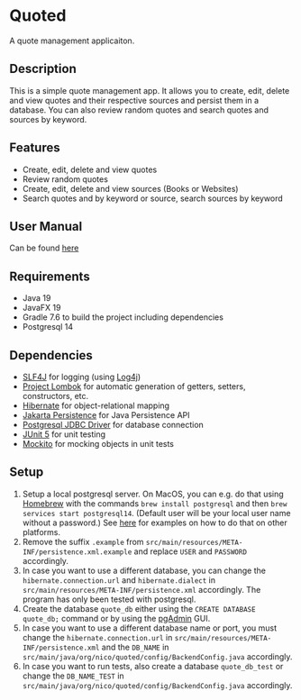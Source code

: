 # Quoted
A quote management applicaiton.
## Description
This is a simple quote management app. It allows you to create, edit, delete and view quotes and their respective sources and persist them in a database. You can also review random quotes and search quotes and sources by keyword.

## Features
- Create, edit, delete and view quotes
- Review random quotes
- Create, edit, delete and view sources (Books or Websites)
- Search quotes and by keyword or source, search sources by keyword

## User Manual
Can be found [here](UserManual.md)

## Requirements
- Java 19
- JavaFX 19
- Gradle 7.6 to build the project including dependencies
- Postgresql 14

## Dependencies
- [SLF4J](http://www.slf4j.org) for logging (using [Log4j](https://logging.apache.org/log4j/))
- [Project Lombok](https://projectlombok.org) for automatic generation of getters, setters, constructors, etc.
- [Hibernate](https://hibernate.org) for object-relational mapping
- [Jakarta Persistence](https://jakarta.ee/specifications/persistence) for Java Persistence API
- [Postgresql JDBC Driver](https://jdbc.postgresql.org) for database connection
- [JUnit 5](https://junit.org/junit5) for unit testing
- [Mockito](https://site.mockito.org) for mocking objects in unit tests

## Setup
1. Setup a local postgresql server. On MacOS, you can e.g. do that using [Homebrew](https://brew.sh) with the commands `brew install postgresql` and then `brew services start postgresql14`. (Default user will be your local user name without a password.) See [here](https://www.postgresql.org/download/) for examples on how to do that on other platforms.
2. Remove the suffix `.example` from `src/main/resources/META-INF/persistence.xml.example` and replace `USER` and `PASSWORD` accordingly.
3. In case you want to use a different database, you can change the `hibernate.connection.url` and `hibernate.dialect` in `src/main/resources/META-INF/persistence.xml` accordingly. The program has only been tested with postgresql.
4. Create the database `quote_db` either using the `CREATE DATABASE quote_db;` command or by using the [pgAdmin](https://www.pgadmin.org) GUI.
5. In case you want to use a different database name or port, you must change the `hibernate.connection.url` in `src/main/resources/META-INF/persistence.xml` and the `DB_NAME` in `src/main/java/org/nico/quoted/config/BackendConfig.java` accordingly.
6. In case you want to run tests, also create a database `quote_db_test` or change the `DB_NAME_TEST` in `src/main/java/org/nico/quoted/config/BackendConfig.java` accordingly.